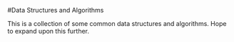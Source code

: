 #Data Structures and Algorithms

This is a collection of some common data structures and algorithms. Hope to expand upon this further.
